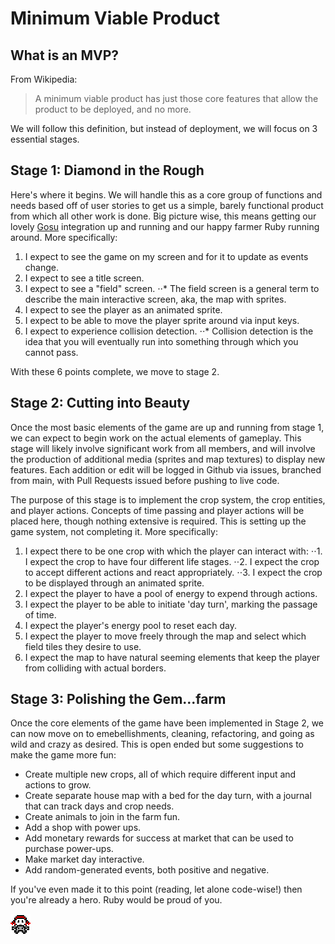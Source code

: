 # Minimum Viable Product

## What is an MVP?

From Wikipedia:

> A minimum viable product has just those core features that allow the product to be deployed, and no more.

We will follow this definition, but instead of deployment, we will focus on 3 essential stages.

## Stage 1: Diamond in the Rough

Here's where it begins. We will handle this as a core group of functions and needs based off of user stories to get us a simple, barely functional product from which all other work is done. Big picture wise, this means getting our lovely [Gosu](https://github.com/jlnr/gosu/ "Our Render Library") integration up and running and our happy farmer Ruby running around. More specifically:

1. I expect to see the game on my screen and for it to update as events change.
2. I expect to see a title screen.
3. I expect to see a "field" screen.
⋅⋅* The field screen is a general term to describe the main interactive screen, aka, the map with sprites.
4. I expect to see the player as an animated sprite.
5. I expect to be able to move the player sprite around via input keys.
6. I expect to experience collision detection.
⋅⋅* Collision detection is the idea that you will eventually run into something through which you cannot pass.

With these 6 points complete, we move to stage 2.

## Stage 2: Cutting into Beauty

Once the most basic elements of the game are up and running from stage 1, we can expect to begin work on the actual elements of gameplay. This stage will likely involve significant work from all members, and will involve the production of additional media (sprites and map textures) to display new features. Each addition or edit will be logged in Github via issues, branched from main, with Pull Requests issued before pushing to live code. 

The purpose of this stage is to implement the crop system, the crop entities, and player actions. Concepts of time passing and player actions will be placed here, though nothing extensive is required. This is setting up the game system, not completing it. More specifically:

1. I expect there to be one crop with which the player can interact with:
⋅⋅1. I expect the crop to have four different life stages.
⋅⋅2. I expect the crop to accept different actions and react appropriately.
⋅⋅3. I expect the crop to be displayed through an animated sprite.
2. I expect the player to have a pool of energy to expend through actions.
3. I expect the player to be able to initiate 'day turn', marking the passage of time.
4. I expect the player's energy pool to reset each day.
5. I expect the player to move freely through the map and select which field tiles they desire to use.
6. I expect the map to have natural seeming elements that keep the player from colliding with actual borders.

## Stage 3: Polishing the Gem...farm

Once the core elements of the game have been implemented in Stage 2, we can now move on to emebellishments, cleaning, refactoring, and going as wild and crazy as desired. This is open ended but some suggestions to make the game more fun:

* Create multiple new crops, all of which require different input and actions to grow.
* Create separate house map with a bed for the day turn, with a journal that can track days and crop needs.
* Create animals to join in the farm fun.
* Add a shop with power ups.
* Add monetary rewards for success at market that can be used to purchase power-ups.
* Make market day interactive.
* Add random-generated events, both positive and negative.

If you've even made it to this point (reading, let alone code-wise!) then you're already a hero. Ruby would be proud of you.

![Farmer Ruby](media/images/RubyDraft_animated.gif)